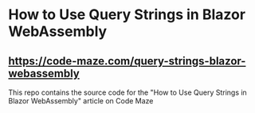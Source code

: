 # How to Use Query Strings in Blazor WebAssembly
## https://code-maze.com/query-strings-blazor-webassembly
This repo contains the source code for the "How to Use Query Strings in Blazor WebAssembly" article on Code Maze
